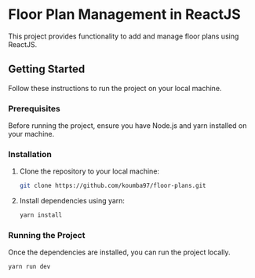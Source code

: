 # Floor Plan Management in ReactJS

This project provides functionality to add and manage floor plans using ReactJS.

## Getting Started

Follow these instructions to run the project on your local machine.

### Prerequisites

Before running the project, ensure you have Node.js and yarn installed on your machine.

### Installation

1. Clone the repository to your local machine:

    ```bash
    git clone https://github.com/koumba97/floor-plans.git

    ```

2. Install dependencies using yarn:

    ```bash
    yarn install
    ```

### Running the Project

Once the dependencies are installed, you can run the project locally.

```bash
yarn run dev
```
